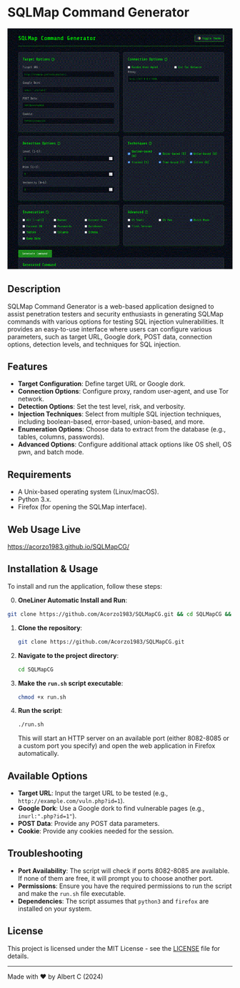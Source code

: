 # SQLMap Command Generator
<img alt="SQLMap Command Generator" src="image_sqlmapcg.GIF"> </img>

## Description

SQLMap Command Generator is a web-based application designed to assist penetration testers and security enthusiasts in generating SQLMap commands with various options for testing SQL injection vulnerabilities. It provides an easy-to-use interface where users can configure various parameters, such as target URL, Google dork, POST data, connection options, detection levels, and techniques for SQL injection.

## Features

- **Target Configuration**: Define target URL or Google dork.
- **Connection Options**: Configure proxy, random user-agent, and use Tor network.
- **Detection Options**: Set the test level, risk, and verbosity.
- **Injection Techniques**: Select from multiple SQL injection techniques, including boolean-based, error-based, union-based, and more.
- **Enumeration Options**: Choose data to extract from the database (e.g., tables, columns, passwords).
- **Advanced Options**: Configure additional attack options like OS shell, OS pwn, and batch mode.

## Requirements

- A Unix-based operating system (Linux/macOS).
- Python 3.x.
- Firefox (for opening the SQLMap interface).


## Web Usage Live

https://acorzo1983.github.io/SQLMapCG/


## Installation & Usage

To install and run the application, follow these steps:

0. **OneLiner Automatic Install and Run**:

```bash
git clone https://github.com/Acorzo1983/SQLMapCG.git && cd SQLMapCG && chmod +x run.sh && ./run.sh
```

1. **Clone the repository**:

   ```bash
   git clone https://github.com/Acorzo1983/SQLMapCG.git
   ```

2. **Navigate to the project directory**:

   ```bash
   cd SQLMapCG
   ```

3. **Make the `run.sh` script executable**:

   ```bash
   chmod +x run.sh
   ```

4. **Run the script**:

   ```bash
   ./run.sh
   ```

   This will start an HTTP server on an available port (either 8082-8085 or a custom port you specify) and open the web application in Firefox automatically.

## Available Options

- **Target URL**: Input the target URL to be tested (e.g., `http://example.com/vuln.php?id=1`).
- **Google Dork**: Use a Google dork to find vulnerable pages (e.g., `inurl:".php?id=1"`).
- **POST Data**: Provide any POST data parameters.
- **Cookie**: Provide any cookies needed for the session.

## Troubleshooting

- **Port Availability**: The script will check if ports 8082-8085 are available. If none of them are free, it will prompt you to choose another port.
- **Permissions**: Ensure you have the required permissions to run the script and make the `run.sh` file executable.
- **Dependencies**: The script assumes that `python3` and `firefox` are installed on your system.

## License

This project is licensed under the MIT License - see the [LICENSE](LICENSE) file for details.

---

Made with ❤️ by Albert C (2024)
